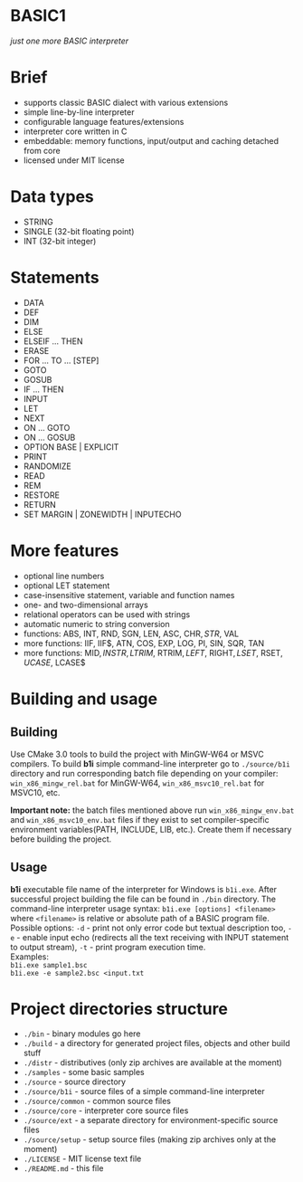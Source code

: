 # BASIC1  
*just one more BASIC interpreter*  
  
# Brief  
- supports classic BASIC dialect with various extensions  
- simple line-by-line interpreter  
- configurable language features/extensions  
- interpreter core written in C  
- embeddable: memory functions, input/output and caching detached from core  
- licensed under MIT license  
  
# Data types  
- STRING  
- SINGLE (32-bit floating point)  
- INT (32-bit integer)  
  
# Statements  
- DATA  
- DEF  
- DIM  
- ELSE  
- ELSEIF ... THEN  
- ERASE  
- FOR ... TO ... [STEP]  
- GOTO  
- GOSUB  
- IF ... THEN  
- INPUT  
- LET  
- NEXT  
- ON ... GOTO  
- ON ... GOSUB  
- OPTION BASE | EXPLICIT  
- PRINT  
- RANDOMIZE  
- READ  
- REM  
- RESTORE  
- RETURN  
- SET MARGIN | ZONEWIDTH | INPUTECHO  
  
# More features  
- optional line numbers  
- optional LET statement  
- case-insensitive statement, variable and function names  
- one- and two-dimensional arrays  
- relational operators can be used with strings  
- automatic numeric to string conversion  
- functions: ABS, INT, RND, SGN, LEN, ASC, CHR$, STR$, VAL  
- more functions: IIF, IIF$, ATN, COS, EXP, LOG, PI, SIN, SQR, TAN  
- more functions: MID$, INSTR, LTRIM$, RTRIM$, LEFT$, RIGHT$, LSET$, RSET$, UCASE$, LCASE$  
  
# Building and usage  
## Building  
Use CMake 3.0 tools to build the project with MinGW-W64 or MSVC compilers. To build **b1i** simple command-line interpreter go to `./source/b1i` directory and run corresponding batch file depending on your compiler: `win_x86_mingw_rel.bat` for MinGW-W64, `win_x86_msvc10_rel.bat` for MSVC10, etc.  
  
**Important note:** the batch files mentioned above run `win_x86_mingw_env.bat` and `win_x86_msvc10_env.bat` files if they exist to set compiler-specific environment variables(PATH, INCLUDE, LIB, etc.). Create them if necessary before building the project.  
  
## Usage  
**b1i** executable file name of the interpreter for Windows is `b1i.exe`. After successful project building the file can be found in `./bin` directory. The command-line interpreter usage syntax: `b1i.exe [options] <filename>` where `<filename>` is relative or absolute path of a BASIC program file. Possible options: `-d` - print not only error code but textual description too, `-e` - enable input echo (redirects all the text receiving with INPUT statement to output stream), `-t` - print program execution time.  
Examples:  
`b1i.exe sample1.bsc`  
`b1i.exe -e sample2.bsc <input.txt`  
  
# Project directories structure  
- `./bin` - binary modules go here  
- `./build` - a directory for generated project files, objects and other build stuff  
- `./distr` - distributives (only zip archives are available at the moment)  
- `./samples` - some basic samples  
- `./source` - source directory  
- `./source/b1i` - source files of a simple command-line interpreter  
- `./source/common` - common source files  
- `./source/core` - interpreter core source files  
- `./source/ext` - a separate directory for environment-specific source files  
- `./source/setup` - setup source files (making zip archives only at the moment)  
- `./LICENSE` - MIT license text file  
- `./README.md` - this file  
  